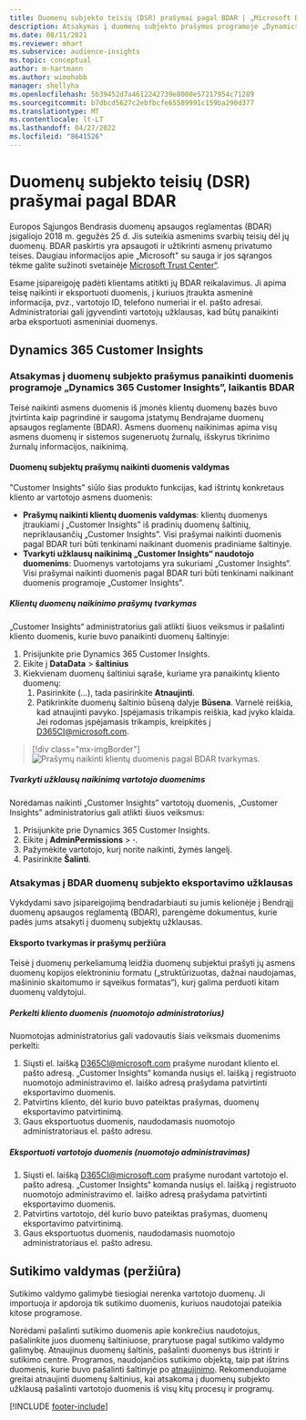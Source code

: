 ```yaml
---
title: Duomenų subjekto teisių (DSR) prašymai pagal BDAR | „Microsoft Docs”
description: Atsakymas į duomenų subjekto prašymus programoje „Dynamics 365 Customer Insights”.
ms.date: 08/11/2021
ms.reviewer: mhart
ms.subservice: audience-insights
ms.topic: conceptual
author: m-hartmann
ms.author: wimohabb
manager: shellyha
ms.openlocfilehash: 5b39452d7a4612242739e8000e57217954c71289
ms.sourcegitcommit: b7dbcd5627c2ebfbcfe65589991c159ba290d377
ms.translationtype: MT
ms.contentlocale: lt-LT
ms.lasthandoff: 04/27/2022
ms.locfileid: "8641526"
---
```

# <a name="data-subject-rights-dsr-requests-under-gdpr"></a>Duomenų subjekto teisių (DSR) prašymai pagal BDAR

Europos Sąjungos Bendrasis duomenų apsaugos reglamentas (BDAR) įsigaliojo 2018 m. gegužės 25 d. Jis suteikia asmenims svarbių teisių dėl jų duomenų. BDAR paskirtis yra apsaugoti ir užtikrinti asmenų privatumo teises. Daugiau informacijos apie „Microsoft" su sauga ir jos sąrangos tėkme galite sužinoti svetainėje [Microsoft Trust Center“](https://www.microsoft.com/trust-center).

Esame įsipareigoję padėti klientams atitikti jų BDAR reikalavimus. Ji apima teisę naikinti ir eksportuoti duomenis, į kuriuos įtraukta asmeninė informacija, pvz., vartotojo ID, telefono numeriai ir el. pašto adresai. Administratoriai gali įgyvendinti vartotojų užklausas, kad būtų panaikinti arba eksportuoti asmeniniai duomenys.

## <a name="dynamics-365-customer-insights"></a>Dynamics 365 Customer Insights

### <a name="responding-to-gdpr-data-subject-delete-requests-for-dynamics-365-customer-insights"></a>Atsakymas į duomenų subjekto prašymus panaikinti duomenis programoje „Dynamics 365 Customer Insights”, laikantis BDAR

Teisė naikinti asmens duomenis iš įmonės klientų duomenų bazės buvo įtvirtinta kaip pagrindinė ir saugoma įstatymų Bendrajame duomenų apsaugos reglamente (BDAR). Asmens duomenų naikinimas apima visų asmens duomenų ir sistemos sugeneruotų žurnalų, išskyrus tikrinimo žurnalų informacijos, naikinimą.

#### <a name="manage-data-subject-delete-requests"></a>Duomenų subjektų prašymų naikinti duomenis valdymas

"Customer Insights" siūlo šias produkto funkcijas, kad ištrintų konkretaus kliento ar vartotojo asmens duomenis:

- **Prašymų naikinti klientų duomenis valdymas**: klientų duomenys įtraukiami į „Customer Insights” iš pradinių duomenų šaltinių, nepriklausančių „Customer Insights”. Visi prašymai naikinti duomenis pagal BDAR turi būti tenkinami naikinant duomenis pradiniame šaltinyje.
- **Tvarkyti užklausų naikinimą „Customer Insights“ naudotojo duomenims**: Duomenys vartotojams yra sukuriami „Customer Insights“. Visi prašymai naikinti duomenis pagal BDAR turi būti tenkinami naikinant duomenis programoje „Customer Insights”.

##### <a name="manage-requests-to-delete-customer-data"></a>Klientų duomenų naikinimo prašymų tvarkymas

„Customer Insights“ administratorius gali atlikti šiuos veiksmus ir pašalinti kliento duomenis, kurie buvo panaikinti duomenų šaltinyje:

1. Prisijunkite prie Dynamics 365 Customer Insights.
2. Eikite į **DataData** > **šaltinius**
3. Kiekvienam duomenų šaltiniui sąraše, kuriame yra panaikintų kliento duomenų:
   1. Pasirinkite (...), tada pasirinkite **Atnaujinti**.
   2. Patikrinkite duomenų šaltinio būseną dalyje **Būsena**. Varnelė reiškia, kad atnaujinti pavyko. Įspėjamasis trikampis reiškia, kad įvyko klaida. Jei rodomas įspėjamasis trikampis, kreipkitės į D365CI@microsoft.com.

> [!div class="mx-imgBorder"]
> ![Prašymų naikinti klientų duomenis pagal BDAR tvarkymas.](media/gdpr-data-sources.png "Prašymų naikinti klientų duomenis pagal BDAR tvarkymas")

##### <a name="manage-delete-requests-for-user-data"></a>Tvarkyti užklausų naikinimą vartotojo duomenims

Norėdamas naikinti „Customer Insights” vartotojų duomenis, „Customer Insights” administratorius gali atlikti šiuos veiksmus:

1. Prisijunkite prie Dynamics 365 Customer Insights.
2. Eikite į **AdminPermissions** > **·**.
3. Pažymėkite vartotojo, kurį norite naikinti, žymės langelį.
4. Pasirinkite **Šalinti**.

### <a name="responding-to-gdpr-data-subject-export-requests"></a>Atsakymas į BDAR duomenų subjekto eksportavimo užklausas

Vykdydami savo įsipareigojimą bendradarbiauti su jumis kelionėje į Bendrąjį duomenų apsaugos reglamentą (BDAR), parengėme dokumentus, kurie padės jums atsakyti į duomenų subjektų užklausas.

#### <a name="manage-export-and-view-requests"></a>Eksporto tvarkymas ir prašymų peržiūra

Teisė į duomenų perkeliamumą leidžia duomenų subjektui prašyti jų asmens duomenų kopijos elektroniniu formatu („struktūrizuotas, dažnai naudojamas, mašininio skaitomumo ir sąveikus formatas“), kurį galima perduoti kitam duomenų valdytojui.

##### <a name="export-customer-data-tenant-admin"></a>Perkelti kliento duomenis (nuomotojo administratorius)

Nuomotojas administratorius gali vadovautis šiais veiksmais duomenims perkelti:

1. Siųsti el. laišką D365CI@microsoft.com prašyme nurodant kliento el. pašto adresą. „Customer Insights“ komanda nusiųs el. laišką į registruoto nuomotojo administravimo el. laiško adresą prašydama patvirtinti eksportavimo duomenis.
2. Patvirtins kliento, dėl kurio buvo pateiktas prašymas, duomenų eksportavimo patvirtinimą.
3. Gaus eksportuotus duomenis, naudodamasis nuomotojo administratoriaus el. pašto adresu.

##### <a name="export-user-data-tenant-admin"></a>Eksportuoti vartotojo duomenis (nuomotojo administravimas)

1. Siųsti el. laišką D365CI@microsoft.com prašyme nurodant vartotojo el. pašto adresą. „Customer Insights“ komanda nusiųs el. laišką į registruoto nuomotojo administravimo el. laiško adresą prašydama patvirtinti eksportavimo duomenis.
2. Patvirtins vartotojo, dėl kurio buvo pateiktas prašymas, duomenų eksportavimo patvirtinimą.
3. Gaus eksportuotus duomenis, naudodamasis nuomotojo administratoriaus el. pašto adresu.

## <a name="consent-management-preview"></a>Sutikimo valdymas (peržiūra)

Sutikimo valdymo galimybė tiesiogiai nerenka vartotojo duomenų. Ji importuoja ir apdoroja tik sutikimo duomenis, kuriuos naudotojai pateikia kitose programose.

Norėdami pašalinti sutikimo duomenis apie konkrečius naudotojus, pašalinkite juos duomenų šaltiniuose, prarytuose pagal sutikimo valdymo galimybę. Atnaujinus duomenų šaltinis, pašalinti duomenys bus ištrinti ir sutikimo centre. Programos, naudojančios sutikimo objektą, taip pat ištrins duomenis, kurie buvo pašalinti šaltinyje po [atnaujinimo](system.md#refresh-processes). Rekomenduojame greitai atnaujinti duomenų šaltinius, kai atsakoma į duomenų subjekto užklausą pašalinti vartotojo duomenis iš visų kitų procesų ir programų.

[!INCLUDE [footer-include](includes/footer-banner.md)]